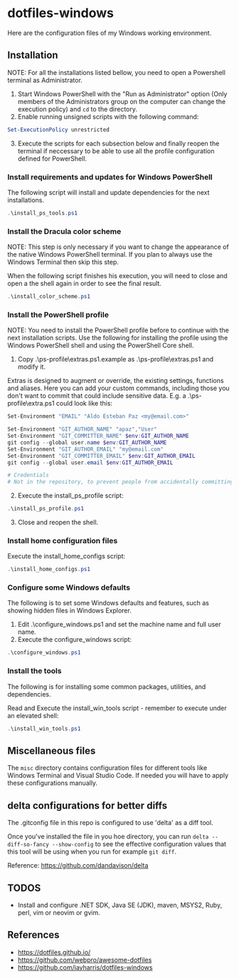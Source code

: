 # dotfiles-windows

Here are the configuration files of my Windows working environment.

## Installation

NOTE: For all the installations listed bellow, you need to open a Powershell terminal as Administrator.

1. Start Windows PowerShell with the "Run as Administrator" option (Only members of the Administrators group on the computer can change the execution policy) and `cd` to the directory.
2. Enable running unsigned scripts with the following command:
```powershell
Set-ExecutionPolicy unrestricted
```
3. Execute the scripts for each subsection below and finally reopen the terminal if neccessary to be able to use all the profile configuration defined for PowerShell.

### Install requirements and updates for Windows PowerShell

The following script will install and update dependencies for the next installations.

```powershell
.\install_ps_tools.ps1
```

### Install the Dracula color scheme

NOTE: This step is only necessary if you want to change the appearance of the native Windows PowerShell terminal. If you plan to always use the Windows Terminal then skip this step.

When the following script finishes his execution, you will need to close and open a the shell again in order to see the final result.

```powershell
.\install_color_scheme.ps1
```

### Install the PowerShell profile

NOTE: You need to install the PowerShell profile before to continue with the next installation scripts. Use the following for installing the profile using the Windows PowerShell shell and using the PowerShell Core shell.

1. Copy .\ps-profile\extras.ps1.example as .\ps-profile\extras.ps1 and modify it.

Extras is designed to augment or override, the existing settings, functions and aliases. Here you can add your custom commands, including those you don't want to commit that could include sensitive data. E.g. a .\ps-profile\extra.ps1 could look like this:

```powershell
Set-Environment "EMAIL" "Aldo Esteban Paz <my@email.com>"

Set-Environment "GIT_AUTHOR_NAME" "apaz","User"
Set-Environment "GIT_COMMITTER_NAME" $env:GIT_AUTHOR_NAME
git config --global user.name $env:GIT_AUTHOR_NAME
Set-Environment "GIT_AUTHOR_EMAIL" "my@email.com"
Set-Environment "GIT_COMMITTER_EMAIL" $env:GIT_AUTHOR_EMAIL
git config --global user.email $env:GIT_AUTHOR_EMAIL

# Credentials
# Not in the repository, to prevent people from accidentally committing under my name
```

2. Execute the install_ps_profile script:

```powershell
.\install_ps_profile.ps1
```

3. Close and reopen the shell.

### Install home configuration files

Execute the install_home_configs script:

```powershell
.\install_home_configs.ps1
```

### Configure some Windows defaults

The following is to set some Windows defaults and features, such as showing hidden files in Windows Explorer.

1. Edit .\configure_windows.ps1 and set the machine name and full user name.
2. Execute the configure_windows script:
```powershell
.\configure_windows.ps1
```

### Install the tools

The following is for installing some common packages, utilities, and dependencies.

Read and Execute the install_win_tools script - remember to execute under an elevated shell:

```powershell
.\install_win_tools.ps1
```

## Miscellaneous files

The `misc` directory contains configuration files for different tools like Windows Terminal and Visual Studio Code. If needed you will have to apply these configurations manually.

## delta configurations for better diffs

The .gitconfig file in this repo is configured to use 'delta' as a diff tool.

Once you've installed the file in you hoe directory, you can run `delta --diff-so-fancy --show-config` to see the effective configuration values that this tool will be using when you run for example `git diff`.

Reference: https://github.com/dandavison/delta

## TODOS

- Install and configure .NET SDK, Java SE (JDK), maven, MSYS2, Ruby, perl, vim or neovim or gvim.

## References

- https://dotfiles.github.io/
- https://github.com/webpro/awesome-dotfiles
- https://github.com/jayharris/dotfiles-windows
